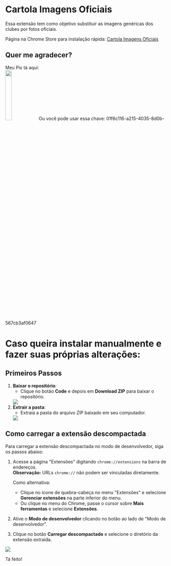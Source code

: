 # Cartola Imagens Oficiais
Essa extensão tem como objetivo substituir as imagens genéricas dos clubes por fotos oficiais.

Página na Chrome Store para instalação rápida: [Cartola Imagens Oficiais](https://chromewebstore.google.com/detail/cartola-imagens-oficiais/aiaglkhmijligfamllijmcpjjfngepje)

## Quer me agradecer?  
Meu Pix tá aqui:  
<img src="https://i.imgur.com/wZjFHpJ.png" style="width: 20%"/>
Ou você pode usar essa chave: 01f6c116-a215-4035-8d0b-567cb3af0647



# Caso queira instalar manualmente e fazer suas próprias alterações:
## Primeiros Passos

1. **Baixar o repositório**:
   - Clique no botão **Code** e depois em **Download ZIP** para baixar o repositório.
   <img src="https://i.imgur.com/OqNMnYK.png"/>
2. **Extrair a pasta**:
   - Extraia a pasta do arquivo ZIP baixado em seu computador.
   <img src="https://i.imgur.com/SJemTKn.png"/>

## Como carregar a extensão descompactada

Para carregar a extensão descompactada no modo de desenvolvedor, siga os passos abaixo:

1. Acesse a página "Extensões" digitando `chrome://extensions` na barra de endereços.  
   **Observação:** URLs `chrome://` não podem ser vinculadas diretamente.
   
   Como alternativa:
   - Clique no ícone de quebra-cabeça no menu "Extensões" e selecione **Gerenciar extensões** na parte inferior do menu.
   - Ou clique no menu do Chrome, passe o cursor sobre **Mais ferramentas** e selecione **Extensões**.

2. Ative o **Modo de desenvolvedor** clicando no botão ao lado de "Modo de desenvolvedor".

3. Clique no botão **Carregar descompactado** e selecione o diretório da extensão extraída.

<img src="https://developer.chrome.com/static/docs/extensions/get-started/tutorial/hello-world/image/extensions-page-e0d64d89a6acf_960.png?hl=pt-br"/>

Tá feito!

